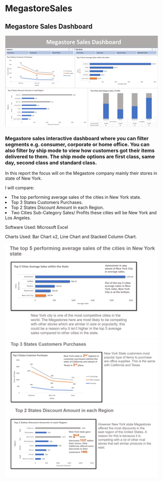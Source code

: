 # MegastoreSales
## Megastore Sales Dashboard 
<img src="msd_imgs/1Dashboard.png" width="600"> 

### Megastore sales interactive dashboard where you can filter segments e.g. consumer, corporate or home office. You can also filter by ship mode to view how customers got their items delivered to them. The ship mode options are first class, same day, second class and standard class.

In this report the focus will on the Megastore company mainly their stores in state of New York. 

I will compare: 

<li>The top performing average sales of the cities in New York state.  
<li>Top 3 States Customers Purchases. 
<li>Top 2 States Discount Amount in each Region.
<li>Two Cities Sub-Category Sales/ Profits these cities will be New York and Los Angeles. 

Software Used: Microsoft Excel

Charts Used: Bar Chart x2, Line Chart and Stacked Column Chart. 

<img src="msd_imgs/3top5avg.png" width="700"> 
  
<img src="msd_imgs/4top3states.png" width="720"> 
  
<img src="msd_imgs/5top2statesdis.png" width="720"> 
  





